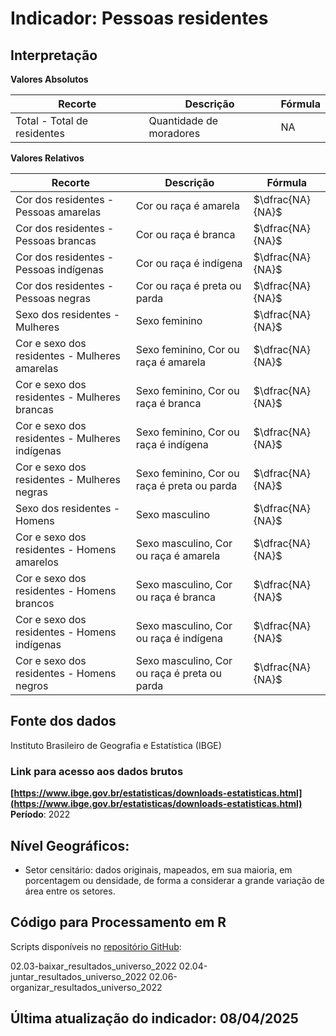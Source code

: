 # Indicador: Pessoas residentes

## Interpretação

**Valores Absolutos**

|Recorte|Descrição  |Fórmula
|--|--|--|
|Total - Total de residentes|Quantidade de moradores|NA|

**Valores Relativos**

|Recorte|Descrição  |Fórmula
|--|--|--|
|Cor dos residentes - Pessoas amarelas|Cor ou raça é amarela|$\dfrac{NA}{NA}$|
|Cor dos residentes - Pessoas brancas|Cor ou raça é branca|$\dfrac{NA}{NA}$|
|Cor dos residentes - Pessoas indígenas|Cor ou raça é indígena|$\dfrac{NA}{NA}$|
|Cor dos residentes - Pessoas negras|Cor ou raça é preta ou parda|$\dfrac{NA}{NA}$|
|Sexo dos residentes - Mulheres|Sexo feminino|$\dfrac{NA}{NA}$|
|Cor e sexo dos residentes - Mulheres amarelas|Sexo feminino, Cor ou raça é amarela|$\dfrac{NA}{NA}$|
|Cor e sexo dos residentes - Mulheres brancas|Sexo feminino, Cor ou raça é branca|$\dfrac{NA}{NA}$|
|Cor e sexo dos residentes - Mulheres indígenas|Sexo feminino, Cor ou raça é indígena|$\dfrac{NA}{NA}$|
|Cor e sexo dos residentes - Mulheres negras|Sexo feminino, Cor ou raça é preta ou parda|$\dfrac{NA}{NA}$|
|Sexo dos residentes - Homens|Sexo masculino|$\dfrac{NA}{NA}$|
|Cor e sexo dos residentes - Homens amarelos|Sexo masculino, Cor ou raça é amarela|$\dfrac{NA}{NA}$|
|Cor e sexo dos residentes - Homens brancos|Sexo masculino, Cor ou raça é branca|$\dfrac{NA}{NA}$|
|Cor e sexo dos residentes - Homens indígenas|Sexo masculino, Cor ou raça é indígena|$\dfrac{NA}{NA}$|
|Cor e sexo dos residentes - Homens negros|Sexo masculino, Cor ou raça é preta ou parda|$\dfrac{NA}{NA}$|

## Fonte dos dados
Instituto Brasileiro de Geografia e Estatística (IBGE)

### Link para acesso aos dados brutos
**[https://www.ibge.gov.br/estatisticas/downloads-estatisticas.html](https://www.ibge.gov.br/estatisticas/downloads-estatisticas.html)**
**Período**: 2022

## Nível Geográficos:

 - Setor censitário: dados originais, mapeados, em sua maioria, em porcentagem ou densidade, de forma a considerar a grande variação de área entre os setores.

## Código para Processamento em R
Scripts disponíveis no [repositório GitHub](https://github.com/cem-usp/georedus):

02.03-baixar_resultados_universo_2022
02.04-juntar_resultados_universo_2022
02.06-organizar_resultados_universo_2022

## Última atualização do indicador: 08/04/2025
